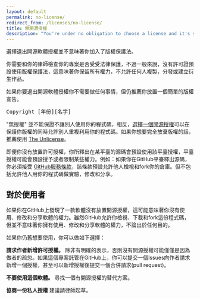 ```yaml
---
layout: default
permalink: no-license/
redirect_from: /licenses/no-license/
title: 無開源授權
description: "You're under no obligation to choose a license and it's your right not to include one with your code or project. But please note that opting out of open source licenses doesn't mean you're opting out of copyright law."
---
```


選擇退出開源軟體授權並不意味著你加入了版權保護法。

你需要和你的律師檢查你的專案是否受受法律保護，不過一般來說，沒有許可證預設使用版權保護法，這意味著你保留所有權力，不允許任何人複製，分發或建立衍生作品。

如果你要退出開源軟體授權你不需要做任何事情，但仍推薦你放置一個簡單的版權宣告。

<div class="clearfix">
<div class="license-body">
<pre id="license-text">Copyright [年份][名字]</pre>
</div> <!-- /license-body -->
</div>

"無授權" 並不能保證不讓別人使用你的程式碼，相反，[選擇一個開源授權](/)可以在保護你版權的同時允許別人重複利用你的程式碼。如果你想要完全放棄版權的話，推薦使用  [The Unlicense](/licenses/#unlicense)。

即便你沒有放置許可授權，你所釋出在某平臺的源碼會預設使用該平臺授權，平臺授權可能會預設授予或者限制某些權力。例如：如果你在GitHub平臺釋出源碼，你必須接受 [GitHub服務條款](https://help.github.com/articles/github-terms-of-service/)，該條款預設允許他人檢視和fork你的倉庫。但不包括允許他人用你的程式碼做實驗，修改和分享。 

## 對於使用者

如果你在GitHub上發現了一款軟體沒有放置開源授權，這可能意味著你沒有使用、修改和分享軟體的權力。雖然GitHub允許你檢視、下載和fork這份程式碼，但並不意味著你擁有使用、修改和分享軟體的權力，不論出於任何目的。

如果你仍舊想要使用，你可以做如下選擇：

**請求作者新增許可授權。** 除非有明確的表示，否則沒有開源授權可能僅僅是因為做者的疏忽。如果這個專案託管在GitHub上，你可以提交一個Issues向作者請求新增一個授權，甚至可以新增授權後提交一個合併請求(pull request)。 

**不要使用這個軟體。** 尋找一個有開源授權的替代方案。

**協商一份私人授權** 建議請律師起草。
